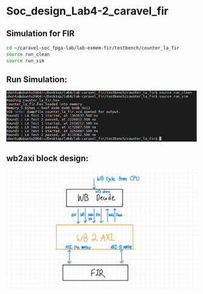 # Soc_design_Lab4-2_caravel_fir

## Simulation for FIR
```sh
cd ~/caravel-soc_fpga-lab/lab-exmem-fir/testbench/counter_la_fir
source run_clean
source run_sim
```

## Run Simulation:  
![/run_sim](/run_sim.png) 

## wb2axi block design:  
![/wb2axi_bd](/wb2axi_bd.jpg) 
